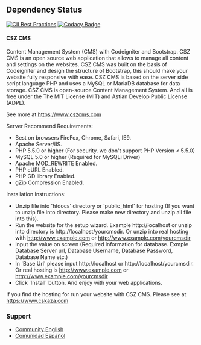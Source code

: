 Dependency Status
---------------------
[![CII Best Practices](https://bestpractices.coreinfrastructure.org/projects/566/badge)](https://bestpractices.coreinfrastructure.org/projects/566)
[![Codacy Badge](https://api.codacy.com/project/badge/Grade/28f12c06c6ff48db94f9c13c148429ad)](https://www.codacy.com/app/Astian-Foundation/cszcms?utm_source=gitlab.com&amp;utm_medium=referral&amp;utm_content=cszcms/cszcms/&amp;utm_campaign=Badge_Grade)


#### CSZ CMS

Content Management System (CMS) with Codeigniter and Bootstrap.
CSZ CMS is an open source web application that allows to manage all content and settings on the websites. CSZ CMS was built on the basis of Codeigniter and design the structure of Bootstrap, this should make your website fully responsive with ease.
CSZ CMS is based on the server side script language PHP and uses a MySQL or MariaDB database for data storage. CSZ CMS is open-source Content Management System. And all is free under the The MIT License (MIT) and Astian Develop Public License (ADPL).

See more at https://www.cszcms.com

Server Recommend Requirements:
- Best on browsers FireFox, Chrome, Safari, IE9.
- Apache Server/IIS.
- PHP 5.5.0 or higher (For security. we don't support PHP Version < 5.5.0)
- MySQL 5.0 or higher (Required for MySQLi Driver)
- Apache MOD_REWRITE Enabled.
- PHP cURL Enabled.
- PHP GD library Enabled.
- gZip Compression Enabled.

Installation Instructions:
- Unzip file into 'htdocs' directory or 'public_html' for hosting (If you want to unzip file into directory. Please make new directory and unzip all file into this).
- Run the website for the setup wizard. Example http://localhost or unzip into directory is http://localhost/yourcmsdir. Or unzip into real hosting with http://www.example.com or http://www.example.com/yourcmsdir
- Input the value on screen (Required information for database. Exmple Database Server url, Database Username, Database Password, Database Name etc.)
- In 'Base Url' please input http://localhost or http://localhost/yourcmsdir. Or real hosting is http://www.example.com or http://www.example.com/yourcmsdir
- Click 'Install' button. And enjoy with your web applications.

If you find the hosting for run your website with CSZ CMS. Please see at https://www.cskaza.com

### Support

* [Community English](http://forums.astian.org/forumdisplay.php?fid=9)
* [Comunidad Español](http://forums.astian.org/forumdisplay.php?fid=10)